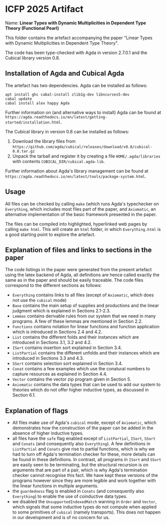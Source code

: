 # ICFP 2025 Artifact

Name:    **Linear Types with Dynamic Multiplicities in Dependent Type Theory (Functional Pearl)**


This folder contains the artefact accompanying the paper "Linear Types with
Dynamic Multiplicities in Dependent Type Theory".

The code has been type-checked with Agda in version 2.7.0.1 and the Cubical
library version 0.8.


## Installation of Agda and Cubical Agda

The artefact has two dependencies. Agda can be installed as follows:

```
apt install ghc cabal-install zlib1g-dev libncurses5-dev
cabal update
cabal install alex happy Agda
```

Further information on (and alternative ways to install) Agda can be found at
`https://agda.readthedocs.io/en/latest/getting-started/installation.html`.


The Cubical library in version 0.8 can be installed as follows:
1. Download the library files from
   `https://github.com/agda/cubical/releases/download/v0.8/cubical-0.8.tar.gz `
2. Unpack the tarball and register it by creating a file `HOME/.agda/libraries`
   with contents `CUBICAL_DIR/cubical.agda-lib`.

Further information about Agda's library management can be found at
`https://agda.readthedocs.io/en/latest/tools/package-system.html`.


## Usage

All files can be checked by calling `make` (which runs Agda's typechecker on
`Everything`, which includes most files part of the paper, and `Axiomatic`, an
alternative implementation of the basic framework presented in the paper.

The files can be compiled into highlighted, hyperlinked web pages by calling
`make html`. This will create an `html` folder, in which `Everything.html` is a
good starting point to explore the artefact.


## Explanation of files and links to sections in the paper

The code listings in the paper were generated from the present artefact using
the latex backend of Agda, all definitions are hence called exactly the same as
in the paper and should be easily traceable. The code files correspond to the
different sections as follows:

- `Everything` contains links to all files (except of `Axiomatic`, which does
  not use the `cubical` mode)
- `Base` contains the main setup of supplies and productions and the linear
  judgment which is explained in Sections 2.1-2.3.
- `Lemmas` contains derivable rules from our system that we need in many
  programs. A few of these lemmas are mentioned in Section 2.2.
- `Functions` contains notation for linear functions and function application
  which is introduced in Sections 2.4 and 4.2.
- `List` contains the different folds and their instances which are introduced
  in Sections 3.1, 3.2 and 4.2.
- `ISort` contains insertion sort explained in Section 3.4.
- `ListPartial` contains the different unfolds and their instances which are
  introduced in Sections 3.3 and 4.3.
- `SSort` contains selection sort explained in Section 3.4.
- `Conat` contains a few examples which use the conatural numbers to capture
  resources as explained in Section 4.4.
- `Vector` contains the vector zip program given in Section 5.
- `Axiomatic` contains the data types that can be used to add our system to
   theories which do not offer higher inductive types, as discussed in Section
   6.1.



## Explanation of flags

- All files make use of Agda's `cubical` mode, except of `Axiomatic`, which
  demonstrates how the construction of the paper can be added in the absence of
  higher inductive types.
- all files have the `safe` flag enabled except of `ListPartial`, `ISort`,
  `SSort` and `Conats` (and consequently also `Everything`). A few definitions
  in `ListPartial` and `Conats` give rise to partial functions, which is why we
  had to turn off Agda's termination checker for these, more details can be
  found in these definitions. In contrast, all programs in `ISort` and `SSort`
  are easily seen to be terminating, but the structural recursion is on
  arguments that are part of a pair, which is why Agda's termination checker
  cannot recognise this fact. We have kept these versions of the programs
  however since they are more legible and work together with the linear
  functions in multiple arguments.
- the `guardedness` flag is enabled in `Conats` (and consequently also
  `Everything`) to enable the use of coinductive data types.
- we disabled the `UnsupportedIndexedMatch` warning in `Order` and `Vector`,
  which signals that some inductive types do not compute when applied to some
  primitives of `cubical` (namely transports). This does not happen in our
  development and is of no concern for us.

